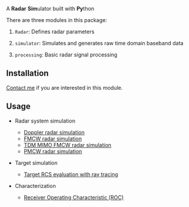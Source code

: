 A **Radar** **Sim**ulator built with **Py**thon

There are three modules in this package:

1. `Radar`: Defines radar parameters

1. `simulator`: Simulates and generates raw time domain baseband data

1. `processing`: Basic radar signal processing

## Installation

[Contact me](https://zpeng.me/#contact) if you are interested in this module.

## Usage

- Radar system simulation
  - [Doppler radar simulation](https://zpeng.me/index.php/doppler-radar)
  - [FMCW radar simulation](https://zpeng.me/index.php/fmcw-radar)
  - [TDM MIMO FMCW radar simulation](https://zpeng.me/index.php/tdm-mimo-fmcw-radar)
  - [PMCW radar simulation](https://zpeng.me/index.php/pmcw-radar)

- Target simulation
  - [Target RCS evaluation with ray tracing](https://zpeng.me/index.php/rcs-calculation-with-ray-tracing)

- Characterization
  - [Receiver Operating Characteristic (ROC)](https://zpeng.me/index.php/receiver-operating-characteristic/)
